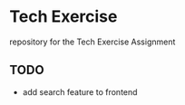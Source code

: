 # Tech Exercise

repository for the Tech Exercise Assignment

## TODO
- add search feature to frontend